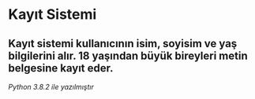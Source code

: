 # Kayıt Sistemi

## Kayıt sistemi kullanıcının **isim, soyisim ve yaş bilgilerini** alır. **18 yaşından büyük** bireyleri **metin belgesi**ne kayıt eder.

*Python 3.8.2 ile yazılmıştır*
